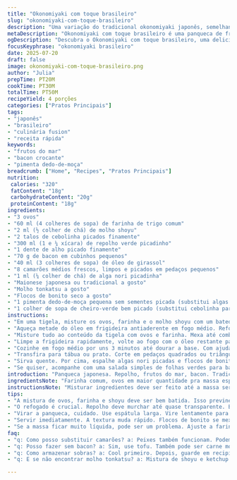 ```yaml
---
title: "Okonomiyaki com toque brasileiro"
slug: "okonomiyaki-com-toque-brasileiro"
description: "Uma variação do tradicional okonomiyaki japonês, semelhante a uma omelete espessa com legumes, frutos do mar e bacon. Troca de ingredientes para integrar sabores diferentes, adicionando mais frescor e um leve toque brasileiro. Rápido preparo, textura crocante por fora e macia por dentro, servido com molhos típicos e finalização com bonito em flocos cuidadosamente espalhados."
metaDescription: "Okonomiyaki com toque brasileiro é uma panqueca de frutos do mar, bacon e legumes, rápida e deliciosa, com sabores únicos da culinária nipônica e brasileira."
ogDescription: "Descubra o Okonomiyaki com toque brasileiro, uma deliciosa panqueca que mistura bacon, frutos do mar e um toque especial de pimenta dedo-de-moça."
focusKeyphrase: "okonomiyaki brasileiro"
date: 2025-07-20
draft: false
image: okonomiyaki-com-toque-brasileiro.png
author: "Julia"
prepTime: PT20M
cookTime: PT30M
totalTime: PT50M
recipeYield: 4 porções
categories: ["Pratos Principais"]
tags:
- "japonês"
- "brasileiro"
- "culinária fusion"
- "receita rápida"
keywords:
- "frutos do mar"
- "bacon crocante"
- "pimenta dedo-de-moça"
breadcrumb: ["Home", "Recipes", "Pratos Principais"]
nutrition: 
 calories: "320"
 fatContent: "18g"
 carbohydrateContent: "20g"
 proteinContent: "18g"
ingredients:
- "3 ovos"
- "60 ml (4 colheres de sopa) de farinha de trigo comum"
- "2 ml (½ colher de chá) de molho shoyu"
- "2 talos de cebolinha picados finamente"
- "300 ml (1 e ¼ xícara) de repolho verde picadinho"
- "1 dente de alho picado finamente"
- "70 g de bacon em cubinhos pequenos"
- "40 ml (3 colheres de sopa) de óleo de girassol"
- "8 camarões médios frescos, limpos e picados em pedaços pequenos"
- "1 ml (¼ colher de chá) de alga nori picadinha"
- "Maionese japonesa ou tradicional a gosto"
- "Molho tonkatsu a gosto"
- "Flocos de bonito seco a gosto"
- "1 pimenta dedo-de-moça pequena sem sementes picada (substitui algas para toque brasileiro)"
- "1 colher de sopa de cheiro-verde bem picado (substitui cebolinha para aroma fresco)"
instructions:
- "Em uma tigela, misture os ovos, farinha e o molho shoyu com um batedor arame até ficar homogêneo. Junte a cebolinha, cheiro-verde e a pimenta dedo-de-moça picadinha. Reserve."
- "Aqueça metade do óleo em frigideira antiaderente em fogo médio. Refogue o repolho, alho, bacon por cerca de 6 a 7 minutos até o repolho quase ficar translúcido e bacon dourar. Adicione os camarões e mexa mais 2 minutos até começarem a mudar de cor."
- "Misture tudo ao conteúdo da tigela com ovos e farinha. Mexa até combinar bem, sem deixar muito líquido."
- "Limpe a frigideira rapidamente, volte ao fogo com o óleo restante para ficar bem quente. Despeje a mistura formando um disco de aproximadamente 1,5 cm de espessura."
- "Cozinhe em fogo médio por uns 3 minutos até dourar a base. Com ajuda de uma espátula larga, vire com cuidado e cozinhe mais 2 minutos do outro lado até firmar e não ficar cru no meio."
- "Transfira para tábua ou prato. Corte em pedaços quadrados ou triângulos."
- "Sirva quente. Por cima, espalhe algas nori picadas e flocos de bonito que vão se mexer com o calor do okonomiyaki. Finalize com traços generosos de maionese e molho tonkatsu por cima para trazer contraste."
- "Se quiser, acompanhe com uma salada simples de folhas verdes para balancear o prato."
introduction: "Panqueca japonesa. Repolho, frutos do mar, bacon. Tradicional, mas com pimenta dedo-de-moça e cheiro-verde, brasilidade no meio do Japão. Ovos a mais, massa mais firme. Óleo girassol, neutralidade no fundo. Bacon crocante, gordura boa, doçura do camarão meio picante, repolho quase transparente. Flocos de bonito que mexem, visual e cheiro. Maionese japonesa cremosa e molho tonkatsu ácido, juntas uma mistura que explode em contraste. Serve como petisco ou prato principal, fácil e rápido. Calor, textura e sabor, tudo junto. Para dias com vontade de algo diferente, de sabor forte mas acolhedor. Pronto, é só cortar, espalhar e atacar."
ingredientsNote: "Farinha comum, ovos em maior quantidade pra massa espessa que não desmancha. Molho shoyu medido, para não salgar, junto da pimenta dedo-de-moça que dá aquele toque brasileiro exclusivo. Cebolinha trocada pelo cheiro-verde para aroma refrescante. Óleo girassol que não inunda o sabor, indica usar pouco. Bacon em cubinhos pequenos para uniformizar a gordura em cada pedaço. Camarão fresco, médio, limpo, que não deixa o prato borrachudo. Algas nori reduzidas, substituídas em parte pelo cheiro-verde e pimenta que transformam a receita num crossover de sabores. Maionese japonesa é a ideal, mas pode ser comum. Flocos de bonito, a cereja do oceano no prato, final polido que apresenta o tradicional movimento e aroma umami."
instructionsNote: "Misturar ingredientes deve ser feito até a massa ser lisa, respetar ordens ajuda na textura. Refogar com calma até o repolho quase transparente e bacon dourado, camarão rápido pra não endurecer. Ajustes de fogo pra não queimar a frigideira, limpar rápido para fazer a omelete sem sujeira. Massa espalhada uniformemente para ficar grossa e firme. Virar com espátula larga, bem devagar pra não quebrar. Cortar quente, rápido, para que os flocos de bonito “dancem”. Molho e maionese por cima, não na frigideira para manter sabor e textura. Servir sempre na hora, a experiência do prato está na temperatura e na textura viva."
tips:
- "A mistura de ovos, farinha e shoyu deve ser bem batida. Isso previne grumos. Garanta que a farinha dissolva completamente. A massa precisa ficar homogênea. Use um batedor e misture até não ver bolinhas."
- "O refogado é crucial. Repolho deve murchar até quase transparente. Bacon precisa estar bem dourado, quase crocante. Atente para o cheiro. Adicione o camarão só no final do refogado. Isso é vital."
- "Virar a panqueca, cuidado. Use espátula larga. Vire lentamente para evitar quebrar. O objetivo é manter a estrutura. Cozinhar por tempo certo. Pode variar por fogão. Fique atento à cor."
- "Servir imediatamente. A textura muda rápido. Flocos de bonito se mexem com o calor. Isso impressiona. Molhos por cima, não no fundo. Isso preserva os sabores. Experimente com uma salada verde para equilibrar."
- "Se a massa ficar muito líquida, pode ser um problema. Ajuste a farinha. Ou até use menos água. Mas não exagere na farinha. Cada detalhe afeta o resultado final. Controle a espessura da panqueca."
faq:
- "q: Como posso substituir camarões? a: Peixes também funcionam. Podem usar frango desfiado. Os sabores mudam, mas funciona. Cuidado com o tempo de cozimento. Frutos do mar e frango têm texturas diferentes."
- "q: Posso fazer sem bacon? a: Sim, use tofu. Também pode ser carne moída. O sabor vai ser diferente. Mas o mais importante é manter a textura, a crocância realmente faz diferença."
- "q: Como armazenar sobras? a: Cool primeiro. Depois, guarde em recipiente fechado. Refrigerar é bom. Mas não por muitos dias. Uma dica é congelar, mas isso muda a textura ao descongelar."
- "q: E se não encontrar molho tonkatsu? a: Mistura de shoyu e ketchup pode funcionar. Certifique-se usar uma proporção correta. Precisa do toque agridoce. Não é igual, mas bem próximo."

---
```


